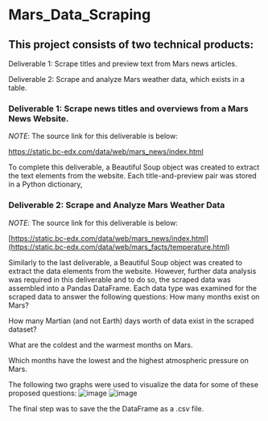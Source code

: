 # Mars_Data_Scraping
## This project consists of two technical products:
Deliverable 1: Scrape titles and preview text from Mars news articles.

Deliverable 2: Scrape and analyze Mars weather data, which exists in a table.

### Deliverable 1: Scrape news titles and overviews from a Mars News Website.
*NOTE*: The source link for this deliverable is below:

https://static.bc-edx.com/data/web/mars_news/index.html

To complete this deliverable, a Beautiful Soup object was created to extract the text elements from the website.
Each title-and-preview pair was stored in a Python dictionary,

### Deliverable 2: Scrape and Analyze Mars Weather Data
*NOTE*: The source link for this deliverable is below:

[https://static.bc-edx.com/data/web/mars_news/index.html](https://static.bc-edx.com/data/web/mars_facts/temperature.html)

Similarly to the last deliverable, a Beautiful Soup object was created to extract the data elements from the website.
However, further data analysis was required in this deliverable and to do so, the scraped data was assembled into a Pandas DataFrame.
Each data type was examined for the scraped data to answer the following questions:
How many months exist on Mars?

How many Martian (and not Earth) days worth of data exist in the scraped dataset?

What are the coldest and the warmest months on Mars.

Which months have the lowest and the highest atmospheric pressure on Mars.

The following two graphs were used to visualize the data for some of these proposed questions:
![image](https://user-images.githubusercontent.com/120426753/225792471-c9d6d072-4af0-449b-9495-6587bf30ae79.png)
![image](https://user-images.githubusercontent.com/120426753/225792505-7f11ad18-9d76-42f6-882b-524972ece0a5.png)


The final step was to save the the DataFrame as a .csv file. 
